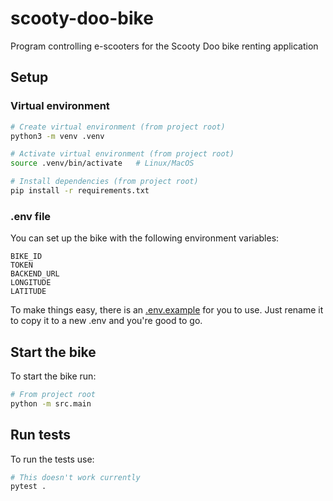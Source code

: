 # scooty-doo-bike
Program controlling e-scooters for the Scooty Doo bike renting application

## Setup

### Virtual environment
```bash
# Create virtual environment (from project root)
python3 -m venv .venv

# Activate virtual environment (from project root)
source .venv/bin/activate   # Linux/MacOS

# Install dependencies (from project root)
pip install -r requirements.txt
```

### .env file

You can set up the bike with the following environment variables: 
```
BIKE_ID
TOKEN
BACKEND_URL
LONGITUDE
LATITUDE
```

To make things easy, there is an [.env.example](.env.example) for you to use. Just rename it to copy it to a new .env and you're good to go.

## Start the bike

To start the bike run:

```bash
# From project root
python -m src.main
```

## Run tests

To run the tests use:
```bash
# This doesn't work currently
pytest .
```
